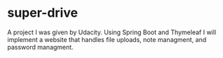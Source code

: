 # super-drive
A project I was given by Udacity. Using Spring Boot and Thymeleaf I will implement a website that handles file uploads, note managment, and password managment.
